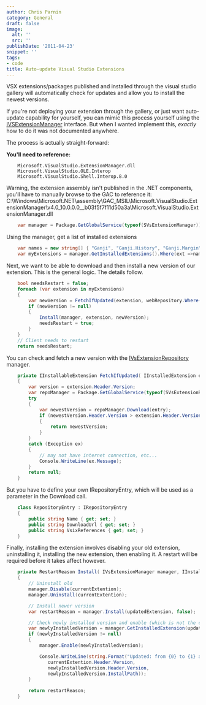 ```yaml
---
author: Chris Parnin
category: General
draft: false
image:
  alt: ''
  src: ''
publishDate: '2011-04-23'
snippet: ''
tags:
- code
title: Auto-update Visual Studio Extensions
---
```


VSX extensions/packages published and installed through the visual studio gallery will automatically check for updates and allow you to install the newest versions.

If you're not deploying your extension through the gallery, or just want auto-update capability for yourself, you can mimic this process yourself using the [IVSExtensionManager](http://msdn.microsoft.com/en-us/library/microsoft.visualstudio.extensionmanager.ivsextensionmanager.aspx) interface.  But when I wanted implement this, _exactly_ how to do it was not documented anywhere.

The process is actually straight-forward:

**You'll need to reference:**

```
    Microsoft.VisualStudio.ExtensionManager.dll
    Microsoft.VisualStudio.OLE.Interop
    Microsoft.VisualStudio.Shell.Interop.8.0
```

Warning, the extension assembly isn't published in the .NET components, you'll have to manually browse to the GAC to reference it:
C:\Windows\Microsoft.NET\assembly\GAC_MSIL\Microsoft.VisualStudio.ExtensionManager\v4.0_10.0.0.0__b03f5f7f11d50a3a\Microsoft.VisualStudio.ExtensionManager.dll

```c#
    var manager = Package.GetGlobalService(typeof(SVsExtensionManager)) as IVsExtensionManager;
```

Using the manager, get a list of installed extensions

```c#
    var names = new string[] { "Ganji", "Ganji.History", "Ganji.Margin" };
    var myExtensions = manager.GetInstalledExtensions().Where(ext =>names.Contains(ext.Header.Name)).ToList();
```

Next, we want to be able to download and then install a new version of our extension.
This is the general logic.  The details follow.

```c#
    bool needsRestart = false;
    foreach (var extension in myExtensions)
    {
        var newVersion = FetchIfUpdated(extension, webRepository.Where(r => r.Name == extension.Header.Name).SingleOrDefault());
        if (newVersion != null)
        {
            Install(manager, extension, newVersion);
            needsRestart = true;
        }
    }
    // Client needs to restart
    return needsRestart;
```

You can check and fetch a new version with the [IVsExtensionRepository](http://msdn.microsoft.com/en-us/library/microsoft.visualstudio.extensionmanager.ivsextensionrepository.aspx) manager.

```c#
    private IInstallableExtension FetchIfUpdated( IInstalledExtension extension, RepositoryEntry entry)
    { 
        var version = extension.Header.Version;
        var repoManager = Package.GetGlobalService(typeof(SVsExtensionRepository)) as IVsExtensionRepository;
        try
        {
            var newestVersion = repoManager.Download(entry);
            if (newestVersion.Header.Version > extension.Header.Version)
            {
                return newestVersion;
            }
        }
        catch (Exception ex)
        {
            // may not have internet connection, etc...
            Console.WriteLine(ex.Message);
        }
        return null;
    }
```

But you have to define your own IRepositoryEntry, which will be used as a parameter in the Download call.

```c#
    class RepositoryEntry : IRepositoryEntry
    {
        public string Name { get; set; }
        public string DownloadUrl { get; set; }
        public string VsixReferences { get; set; }
    }
```

Finally, installing the extension involves disabling your old extension, uninstalling it, installing the new extension, then enabling it.  A restart will be required before it takes affect however.

```c#
    private RestartReason Install( IVsExtensionManager manager, IInstalledExtension currentExtention, IInstallableExtension updatedExtension)
    {
        // Uninstall old
        manager.Disable(currentExtention);
        manager.Uninstall(currentExtention);

        // Install newer version
        var restartReason = manager.Install(updatedExtension, false);

        // Check newly installed version and enable (which is not the case by default)
        var newlyInstalledVersion = manager.GetInstalledExtension(updatedExtension.Header.Identifier);
        if (newlyInstalledVersion != null)
        {
            manager.Enable(newlyInstalledVersion);

            Console.WriteLine(string.Format("Updated: from {0} to {1} at {2}",
               currentExtention.Header.Version,
               newlyInstalledVersion.Header.Version,
               newlyInstalledVersion.InstallPath));
        }
            
        return restartReason;
    }
```